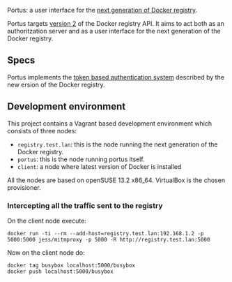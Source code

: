 Portus: a user interface for the [next generation of Docker registry](https://github.com/docker/distribution).

Portus targets [version 2](https://github.com/docker/distribution/blob/master/docs/spec/api.md)
of the Docker registry API. It aims to act both as
an authoritzation server and as a user interface for the next generation of the
Docker registry.

## Specs

Portus implements the [token based authentication system](https://github.com/docker/distribution/blob/master/docs/spec/auth/token.md)
described by the new ersion of the Docker registry.


## Development environment

This project contains a Vagrant based development environment which consists of
three nodes:

  * `registry.test.lan`: this is the node running the next generation of the
    Docker registry.
  * `portus`: this is the node running portus itself.
  * `client`: a node where latest version of Docker is installed

All the nodes are based on openSUSE 13.2 x86_64. VirtualBox is the chosen
provisioner.

### Intercepting all the traffic sent to the registry

On the client node execute:

```
docker run -ti --rm --add-host=registry.test.lan:192.168.1.2 -p 5000:5000 jess/mitmproxy -p 5000 -R http://registry.test.lan:5000
```

Now on the client node do:

```
docker tag busybox localhost:5000/busybox
docker push localhost:5000/busybox
```
